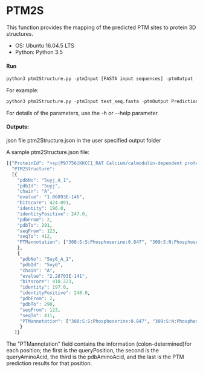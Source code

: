 # PTM2S
This function provides the mapping of the predicted PTM sites to protein 3D structures.
- OS: Ubuntu 16.04.5 LTS
- Python: Python 3.5 

#### Run
```r
python3 ptm2Structure.py -ptmInput [FASTA input sequences] -ptmOutput [result file from MusiteDeep predictor] -o [output folder]
```

For example:
```r
python3 ptm2Structure.py -ptmInput test_seq.fasta -ptmOutput Prediction_results.txt -o ./ -maxPDB 2
```

For details of the parameters, use the -h or --help parameter.



#### Outputs:  
json file ptm2Structure.json in the user specified output folder

A sample ptm2Structure.json file:
```r
[{"ProteinId": ">sp|P97756|KKCC1_RAT Calcium/calmodulin-dependent protein kinase kinase 1 OS=Rattus norvegicus GN=Camkk1 PE=1 SV=1", 
  "PTM2Structure": 
  [{
    "pdbNo": "5uyj_A_1", 
    "pdbId": "5uyj", 
    "chain": "A", 
    "evalue": "1.06093E-146", 
    "bitscore": 424.091, 
    "identity": 196.0, 
    "identityPositive": 247.0, 
    "pdbFrom": 2, 
    "pdbTo": 291, 
    "seqFrom": 123, 
    "seqTo": 412, 
    "PTMannotation": ["308:S:S:Phosphoserine:0.847", "309:S:N:Phosphoserine:0.894", "313:T:T:Phosphothreonine:0.765", "328:S:I:Phosphoserine:0.51"]
    }, 
    {
     "pdbNo": "5uy6_A_1", 
     "pdbId": "5uy6", 
     "chain": "A", 
     "evalue": "2.28703E-141", 
     "bitscore": 410.223, 
     "identity": 197.0, 
     "identityPositive": 248.0, 
     "pdbFrom": 2, 
     "pdbTo": 290, 
     "seqFrom": 123, 
     "seqTo": 411, 
     "PTMannotation": ["308:S:S:Phosphoserine:0.847", "309:S:N:Phosphoserine:0.894", "313:T:T:Phosphothreonine:0.765", "328:S:I:Phosphoserine:0.51"]
     }
   ]}
```

The "PTMannotation" field contains the information (colon-determined)for each position; the first is the queryPosition, the second is the queryAminoAcid, the third is the pdbAminoAcid, and the last is the PTM prediction results for that position.